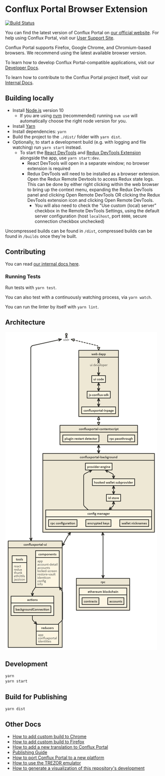 # Conflux Portal Browser Extension
[![Build
Status](https://circleci.com/gh/Conflux-Chain/conflux-portal.svg?style=svg)](https://circleci.com/gh/Conflux-Chain/conflux-portal?branch=cfx-develop)

You can find the latest version of Conflux Portal on [our official
website](https://github.com/Conflux-Chain/conflux-portal/releases). For help
using Conflux Portal, visit our [User Support
Site](https://github.com/Conflux-Chain/conflux-portal/issues/new/choose).

Conflux Portal supports Firefox, Google Chrome, and Chromium-based browsers. We
recommend using the latest available browser version.


To learn how to develop Conflux Portal-compatible applications, visit our
[Developer Docs](https://conflux-chain.github.io/conflux-portal-docs/).

To learn how to contribute to the Conflux Portal project itself, visit our
[Internal
Docs](https://github.com/Conflux-Chain/conflux-portal/tree/develop/docs).

## Building locally

- Install [Node.js](https://nodejs.org) version 10
    - If you are using [nvm](https://github.com/creationix/nvm#installation)
      (recommended) running `nvm use` will automatically choose the right node
      version for you.
- Install [Yarn](https://yarnpkg.com/en/docs/install)
- Install dependencies: `yarn`
- Build the project to the `./dist/` folder with `yarn dist`.
- Optionally, to start a development build (e.g. with logging and file watching)
  run `yarn start` instead.
    - To start the [React DevTools](https://github.com/facebook/react-devtools)
      and [Redux DevTools Extension](http://extension.remotedev.io)
      alongside the app, use `yarn start:dev`.
      - React DevTools will open in a separate window; no browser extension is
        required
      - Redux DevTools will need to be installed as a browser extension. Open
        the Redux Remote Devtools to access Redux state logs. This can be done
        by either right clicking within the web browser to bring up the context
        menu, expanding the Redux DevTools panel and clicking Open Remote
        DevTools OR clicking the Redux DevTools extension icon and clicking Open
        Remote DevTools.
        - You will also need to check the "Use custom (local) server" checkbox
          in the Remote DevTools Settings, using the default server
          configuration (host `localhost`, port `8000`, secure connection
          checkbox unchecked)

Uncompressed builds can be found in `/dist`, compressed builds can be found in
`/builds` once they're built.

## Contributing

You can read [our internal docs
here](https://github.com/Conflux-Chain/conflux-portal/tree/develop/docs).

### Running Tests

Run tests with `yarn test`.

You can also test with a continuously watching process, via `yarn watch`.

You can run the linter by itself with `yarn lint`.

## Architecture

[![Architecture Diagram](./docs/architecture.png)][1]

## Development

```bash
yarn
yarn start
```

## Build for Publishing

```bash
yarn dist
```

## Other Docs

- [How to add custom build to Chrome](./docs/add-to-chrome.md)
- [How to add custom build to Firefox](./docs/add-to-firefox.md)
- [How to add a new translation to Conflux Portal](./docs/translating-guide.md)
- [Publishing Guide](./docs/publishing.md)
- [How to port Conflux Portal to a new
  platform](./docs/porting_to_new_environment.md)
- [How to use the TREZOR emulator](./docs/trezor-emulator.md)
- [How to generate a visualization of this repository's
  development](./docs/development-visualization.md)

[1]: http://www.nomnoml.com/#view/%5B%3Cactor%3Euser%5D%0A%0A%5Bconfluxportal-ui%7C%0A%20%20%20%5Btools%7C%0A%20%20%20%20%20react%0A%20%20%20%20%20redux%0A%20%20%20%20%20thunk%0A%20%20%20%20%20ethUtils%0A%20%20%20%20%20jazzicon%0A%20%20%20%5D%0A%20%20%20%5Bcomponents%7C%0A%20%20%20%20%20app%0A%20%20%20%20%20account-detail%0A%20%20%20%20%20accounts%0A%20%20%20%20%20locked-screen%0A%20%20%20%20%20restore-vault%0A%20%20%20%20%20identicon%0A%20%20%20%20%20config%0A%20%20%20%20%20info%0A%20%20%20%5D%0A%20%20%20%5Breducers%7C%0A%20%20%20%20%20app%0A%20%20%20%20%20confluxportal%0A%20%20%20%20%20identities%0A%20%20%20%5D%0A%20%20%20%5Bactions%7C%0A%20%20%20%20%20%5BbackgroundConnection%5D%0A%20%20%20%5D%0A%20%20%20%5Bcomponents%5D%3A-%3E%5Bactions%5D%0A%20%20%20%5Bactions%5D%3A-%3E%5Breducers%5D%0A%20%20%20%5Breducers%5D%3A-%3E%5Bcomponents%5D%0A%5D%0A%0A%5Bweb%20dapp%7C%0A%20%20%5Bui%20code%5D%0A%20%20%5Bjs-conflux-sdk%5D%0A%20%20%5Bconfluxportal-inpage%5D%0A%20%20%0A%20%20%5B%3Cactor%3Eui%20developer%5D%0A%20%20%5Bui%20developer%5D-%3E%5Bui%20code%5D%0A%20%20%5Bui%20code%5D%3C-%3E%5Bjs-conflux-sdk%5D%0A%20%20%5Bjs-conflux-sdk%5D%3C-%3E%5Bconfluxportal-inpage%5D%0A%5D%0A%0A%5Bconfluxportal-background%7C%0A%20%20%5Bprovider-engine%5D%0A%20%20%5Bhooked%20wallet%20subprovider%5D%0A%20%20%5Bid%20store%5D%0A%20%20%0A%20%20%5Bprovider-engine%5D%3C-%3E%5Bhooked%20wallet%20subprovider%5D%0A%20%20%5Bhooked%20wallet%20subprovider%5D%3C-%3E%5Bid%20store%5D%0A%20%20%5Bconfig%20manager%7C%0A%20%20%20%20%5Brpc%20configuration%5D%0A%20%20%20%20%5Bencrypted%20keys%5D%0A%20%20%20%20%5Bwallet%20nicknames%5D%0A%20%20%5D%0A%20%20%0A%20%20%5Bprovider-engine%5D%3C-%5Bconfig%20manager%5D%0A%20%20%5Bid%20store%5D%3C-%3E%5Bconfig%20manager%5D%0A%5D%0A%0A%5Buser%5D%3C-%3E%5Bconfluxportal-ui%5D%0A%0A%5Buser%5D%3C%3A--%3A%3E%5Bweb%20dapp%5D%0A%0A%5Bconfluxportal-contentscript%7C%0A%20%20%5Bplugin%20restart%20detector%5D%0A%20%20%5Brpc%20passthrough%5D%0A%5D%0A%0A%5Brpc%20%7C%0A%20%20%5Bethereum%20blockchain%20%7C%0A%20%20%20%20%5Bcontracts%5D%0A%20%20%20%20%5Baccounts%5D%0A%20%20%5D%0A%5D%0A%0A%5Bweb%20dapp%5D%3C%3A--%3A%3E%5Bconfluxportal-contentscript%5D%0A%5Bconfluxportal-contentscript%5D%3C-%3E%5Bconfluxportal-background%5D%0A%5Bconfluxportal-background%5D%3C-%3E%5Bconfluxportal-ui%5D%0A%5Bconfluxportal-background%5D%3C-%3E%5Brpc%5D%0A

